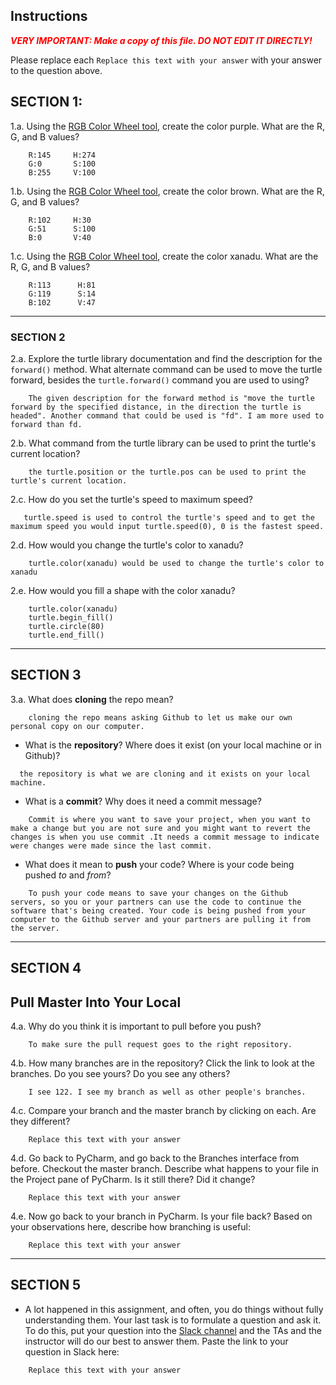 ## Instructions

**_<span style="color:red">
    VERY IMPORTANT: Make a copy of this file. DO NOT EDIT IT DIRECTLY!
</span>_**

Please replace each `Replace this text with your answer` 
with your answer to the question above.

## SECTION 1: 

1.a. Using the [RGB Color Wheel tool](https://colorspire.com/rgb-color-wheel/), create the color purple. 
     What are the R, G, and B values?

```
    R:145     H:274
    G:0       S:100
    B:255     V:100
```

1.b. Using the [RGB Color Wheel tool](https://colorspire.com/rgb-color-wheel/), create the color brown. 
     What are the R, G, and B values? 

```
    R:102     H:30
    G:51      S:100
    B:0       V:40
```

1.c. Using the [RGB Color Wheel tool](https://colorspire.com/rgb-color-wheel/), create the color xanadu. 
     What are the R, G, and B values?

```
    R:113      H:81
    G:119      S:14
    B:102      V:47
```

---

### SECTION 2

2.a. Explore the turtle library documentation and find the description for the 
     `forward()` method. What alternate command can be used to move the turtle forward, 
     besides the `turtle.forward()` command you are used to using?

```
    The given description for the forward method is "move the turtle forward by the specified distance, in the direction the turtle is headed". Another command that could be used is "fd". I am more used to forward than fd.
```

2.b. What command from the turtle library can be used to print the turtle's current 
   location?
   
```
    the turtle.position or the turtle.pos can be used to print the turtle's current location.
```

2.c. How do you set the turtle's speed to maximum speed?
   
```
   turtle.speed is used to control the turtle's speed and to get the maximum speed you would input turtle.speed(0), 0 is the fastest speed. 
```

2.d. How would you change the turtle's color to xanadu? 

```
    turtle.color(xanadu) would be used to change the turtle's color to xanadu
```

2.e. How would you fill a shape with the color xanadu?

```
    turtle.color(xanadu)
    turtle.begin_fill()
    turtle.circle(80)
    turtle.end_fill()
```

---

## SECTION 3

3.a. What does **cloning** the repo mean?

```
    cloning the repo means asking Github to let us make our own personal copy on our computer.
```


- What is the **repository**? Where does it exist (on your local machine or in Github)?

```
  the repository is what we are cloning and it exists on your local machine.  
```


- What is a **commit**? Why does it need a commit message?

```
    Commit is where you want to save your project, when you want to make a change but you are not sure and you might want to revert the changes is when you use commit .It needs a commit message to indicate were changes were made since the last commit.
```


- What does it mean to **push** your code? Where is your code being pushed _to_ and _from_?

```
    To push your code means to save your changes on the Github servers, so you or your partners can use the code to continue the software that's being created. Your code is being pushed from your computer to the Github server and your partners are pulling it from the server.
```

---

## SECTION 4

## Pull Master Into Your Local

4.a. Why do you think it is important to pull before you push?

```
    To make sure the pull request goes to the right repository.
```

4.b. How many branches are in the repository?
     Click the link to look at the branches. Do you see yours? Do you see any others? 

```
    I see 122. I see my branch as well as other people's branches.
```


4.c. Compare your branch and the master branch by clicking on each. Are they different?

```
    Replace this text with your answer
```


4.d. Go back to PyCharm, and go back to the Branches interface from before. Checkout the 
     master branch.
     Describe what happens to your file in the Project pane of PyCharm. Is it still 
     there? Did it change?

```
    Replace this text with your answer
```


4.e. Now go back to your branch in PyCharm. Is your file back? Based on your observations
     here, describe how branching is useful:

```
    Replace this text with your answer
```

---

## SECTION 5
- A lot happened in this assignment, and often, you do things without fully 
  understanding them. Your last task is to formulate a question and ask it. 
  To do this, put your question into the [Slack channel](https://bereacs.slack.com/archives/C3QACGH8R) and the TAs and the instructor 
  will do our best to answer them. Paste the link to your question in Slack here:

```
    Replace this text with your answer
```
